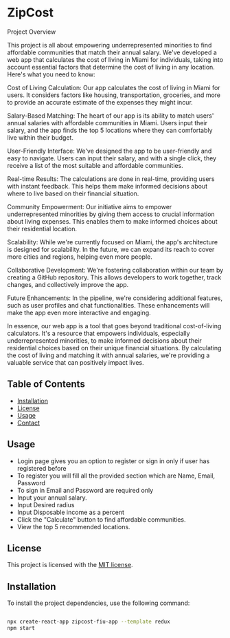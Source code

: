 # ZipCost


Project Overview

This project is all about empowering underrepresented minorities to find affordable communities that match their annual salary. We've developed a web app that calculates the cost of living in Miami for individuals, taking into account essential factors that determine the cost of living in any location. Here's what you need to know:

Cost of Living Calculation: Our app calculates the cost of living in Miami for users. It considers factors like housing, transportation, groceries, and more to provide an accurate estimate of the expenses they might incur.

Salary-Based Matching: The heart of our app is its ability to match users' annual salaries with affordable communities in Miami. 
Users input their salary, and the app finds the top 5 locations where they can comfortably live within their budget.

User-Friendly Interface: We've designed the app to be user-friendly and easy to navigate. Users can input their salary, and with a single click, they receive a list of the most suitable and affordable communities.

Real-time Results: The calculations are done in real-time, providing users with instant feedback. This helps them make informed decisions about where to live based on their financial situation.

Community Empowerment: Our initiative aims to empower underrepresented minorities by giving them access to crucial information about living expenses. This enables them to make informed choices about their residential location.

Scalability: While we're currently focused on Miami, the app's architecture is designed for scalability. In the future, we can expand its reach to cover more cities and regions, helping even more people.

Collaborative Development: We're fostering collaboration within our team by creating a GitHub repository. This allows developers to work together, track changes, and collectively improve the app.

Future Enhancements: In the pipeline, we're considering additional features, such as user profiles and chat functionalities. These enhancements will make the app even more interactive and engaging.

In essence, our web app is a tool that goes beyond traditional cost-of-living calculators. It's a resource that empowers individuals, especially underrepresented minorities, to make informed decisions about their residential choices based on their unique financial situations. By calculating the cost of living and matching it with annual salaries, we're providing a valuable service that can positively impact lives.


## Table of Contents

- [Installation](#installation)
- [License](#license)
- [Usage](#usage)
- [Contact](#contact)

## Usage
- Login page gives you an option to register or sign in only if user has registered before
- To register you will fill all the provided section which are Name, Email, Password
- To sign in Email and Password are required only
- Input your annual salary.
- Input Desired radius
- Input Disposable income as a percent 
- Click the "Calculate" button to find affordable communities.
- View the top 5 recommended locations.

## License

This project is licensed with the [MIT license](/LICENSE).


## Installation

To install the project dependencies, use the following command:

```bash

npx create-react-app zipcost-fiu-app --template redux
npm start



